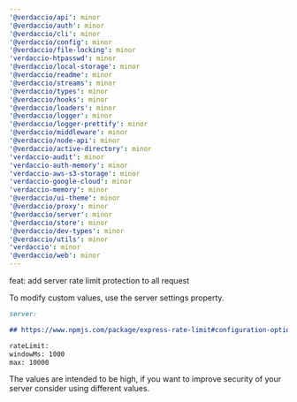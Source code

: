 ```yaml
---
'@verdaccio/api': minor
'@verdaccio/auth': minor
'@verdaccio/cli': minor
'@verdaccio/config': minor
'@verdaccio/file-locking': minor
'verdaccio-htpasswd': minor
'@verdaccio/local-storage': minor
'@verdaccio/readme': minor
'@verdaccio/streams': minor
'@verdaccio/types': minor
'@verdaccio/hooks': minor
'@verdaccio/loaders': minor
'@verdaccio/logger': minor
'@verdaccio/logger-prettify': minor
'@verdaccio/middleware': minor
'@verdaccio/node-api': minor
'@verdaccio/active-directory': minor
'verdaccio-audit': minor
'verdaccio-auth-memory': minor
'verdaccio-aws-s3-storage': minor
'verdaccio-google-cloud': minor
'verdaccio-memory': minor
'@verdaccio/ui-theme': minor
'@verdaccio/proxy': minor
'@verdaccio/server': minor
'@verdaccio/store': minor
'@verdaccio/dev-types': minor
'@verdaccio/utils': minor
'verdaccio': minor
'@verdaccio/web': minor
---
```


feat: add server rate limit protection to all request

To modify custom values, use the server settings property.

```markdown
server:

## https://www.npmjs.com/package/express-rate-limit#configuration-options

rateLimit:
windowMs: 1000
max: 10000
```

The values are intended to be high, if you want to improve security of your server consider
using different values.
